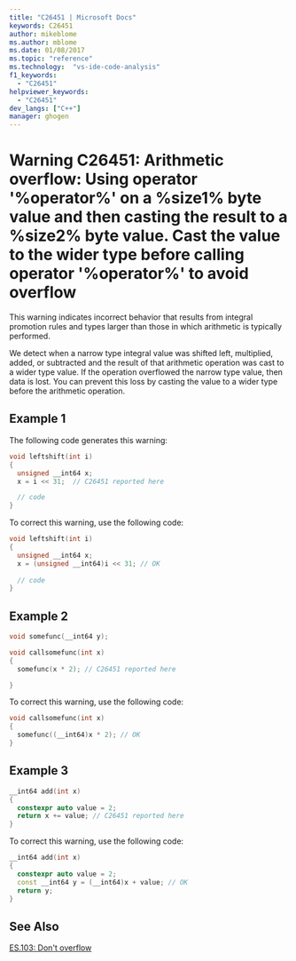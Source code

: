 ```yaml
---
title: "C26451 | Microsoft Docs"
keywords: C26451
author: mikeblome
ms.author: mblome
ms.date: 01/08/2017
ms.topic: "reference"  
ms.technology:  "vs-ide-code-analysis"
f1_keywords: 
  - "C26451"
helpviewer_keywords: 
  - "C26451"
dev_langs: ["C++"]
manager: ghogen
---
```


# Warning C26451: Arithmetic overflow: Using operator '%operator%' on a %size1% byte value and then casting the result to a %size2% byte value. Cast the value to the wider type before calling operator '%operator%' to avoid overflow   

 This warning indicates incorrect behavior that results from integral promotion rules and types larger than those in which arithmetic is typically performed.  

 We detect when a narrow type integral value was shifted left, multiplied, added, or subtracted and the result of that arithmetic operation was cast to a wider type value. If the operation overflowed the narrow type value, then data is lost. You can prevent this loss by casting the value to a wider type before the arithmetic operation.  

## Example 1
The following code generates this warning:

```cpp  
void leftshift(int i)  
{  
  unsigned __int64 x;
  x = i << 31;  // C26451 reported here

  // code
}
```  
To correct this warning, use the following code:  

```cpp  
void leftshift(int i)  
{  
  unsigned __int64 x;
  x = (unsigned __int64)i << 31; // OK
 
  // code
}
```  
## Example 2  

```cpp  
void somefunc(__int64 y);

void callsomefunc(int x)  
{  
  somefunc(x * 2); // C26451 reported here

}
```  

To correct this warning, use the following code:

```cpp  
void callsomefunc(int x)  
{  
  somefunc((__int64)x * 2); // OK
}
```  

## Example 3

```cpp  
__int64 add(int x)  
{ 
  constexpr auto value = 2; 
  return x += value; // C26451 reported here
}
```  

To correct this warning, use the following code:

```cpp  
__int64 add(int x)  
{ 
  constexpr auto value = 2; 
  const __int64 y = (__int64)x + value; // OK
  return y;
}
```  

## See Also  
[ES.103: Don't overflow](https://github.com/isocpp/CppCoreGuidelines/blob/master/CppCoreGuidelines.md#Res-overflow)
